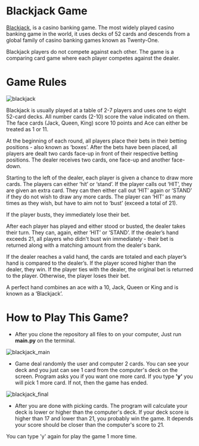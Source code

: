 # Blackjack Game

[Blackjack](https://en.wikipedia.org/wiki/blackjack), is a casino banking game. The most widely played casino banking game in the world, it uses decks of 52 cards and descends from a global family of casino banking games known as Twenty-One.

Blackjack players do not compete against each other. The game is a comparing card game where each player competes against the dealer.

# Game Rules

![blackjack](https://i.ibb.co/3Rj5vb5/blackjack-png-6-png-image-blackjack-png-636-426.png)

Blackjack is usually played at a table of 2-7 players and uses one to eight 52-card decks. All number cards (2-10) score the value indicated on them. The face cards (Jack, Queen, King) score 10 points and Ace can either be treated as 1 or 11. 

At the beginning of each round, all players place their bets in their betting positions - also known as ‘boxes’. After the bets have been placed, all players are dealt two cards face-up in front of their respective betting positions. The dealer receives two cards, one face-up and another face-down.

Starting to the left of the dealer, each player is given a chance to draw more cards. The players can either ‘hit’ or ‘stand’. If the player calls out ‘HIT’, they are given an extra card. They can then either call out ‘HIT’ again or ‘STAND’ if they do not wish to draw any more cards. The player can ‘HIT’ as many times as they wish, but have to aim not to ‘bust’ (exceed a total of 21).

If the player busts, they immediately lose their bet.

After each player has played and either stood or busted, the dealer takes their turn. They can, again, either ‘HIT’ or ‘STAND’. If the dealer’s hand exceeds 21, all players who didn't bust win immediately - their bet is returned along with a matching amount from the dealer's bank. 

If the dealer reaches a valid hand, the cards are totaled and each player’s hand is compared to the dealer’s. If the player scored higher than the dealer, they win. If the player ties with the dealer, the original bet is returned to the player. Otherwise, the player loses their bet.

A perfect hand combines an ace with a 10, Jack, Queen or King and is known as a ‘Blackjack’.

# How to Play This Game?

* After you clone the repository all files to on your computer, Just run **main.py** on the terminal.

![blackjack_main](https://i.ibb.co/Nr6FFCd/blackjack-main.png)

* Game deal randomly the user and computer 2 cards. You can see your deck and you just can see 1 card from the computer's deck on the screen. Program asks you if you want one more card. If you type **'y'** you will pick 1 more card. If not, then the game has ended.

![blackjack_final](https://i.ibb.co/XxNG31Q/blackjack-final.png)

* After you are done with picking cards. The program will calculate your deck is lower or higher than the computer's deck. If your deck score is higher than 17 and lower than 21, you probably win the game. It depends your score should be closer than the computer's score to 21. 

You can type 'y' again for play the game 1 more time.

